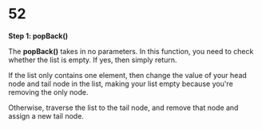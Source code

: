 # 52

**Step 1: popBack\(\)**

The **popBack\(\)** takes in no parameters. In this function, you need to check whether the list is empty. If yes, then simply return.

If the list only contains one element, then change the value of your head node and tail node in the list, making your list empty because you're removing the only node.

Otherwise, traverse the list to the tail node, and remove that node and assign a new tail node.

